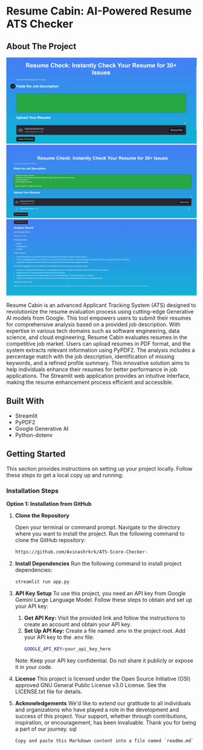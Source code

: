 # Resume Cabin: AI-Powered Resume ATS Checker

## About The Project

![Logo](images/img1.png)
![Logo](images/img2.png)
![Logo](images/img3.png)

Resume Cabin is an advanced Applicant Tracking System (ATS) designed to revolutionize the resume evaluation process using cutting-edge Generative AI models from Google. This tool empowers users to submit their resumes for comprehensive analysis based on a provided job description. With expertise in various tech domains such as software engineering, data science, and cloud engineering, Resume Cabin evaluates resumes in the competitive job market. Users can upload resumes in PDF format, and the system extracts relevant information using PyPDF2. The analysis includes a percentage match with the job description, identification of missing keywords, and a refined profile summary. This innovative solution aims to help individuals enhance their resumes for better performance in job applications. The Streamlit web application provides an intuitive interface, making the resume enhancement process efficient and accessible.

## Built With

- Streamlit
- PyPDF2
- Google Generative AI
- Python-dotenv

## Getting Started

This section provides instructions on setting up your project locally. Follow these steps to get a local copy up and running:

### Installation Steps

**Option 1: Installation from GitHub**

1. **Clone the Repository**

   Open your terminal or command prompt.
   Navigate to the directory where you want to install the project.
   Run the following command to clone the GitHub repository:
   ```bash
   https://github.com/Avinashrkrk/ATS-Score-Checker-
2. **Install Dependencies**
   Run the following command to install project dependencies:
   ```bash
   streamlit run app.py
3. **API Key Setup**
   To use this project, you need an API key from Google Gemini Large Language Model. Follow these steps to obtain and set up your API key:
   1. **Get API Key:**
      Visit the provided link and follow the instructions to create an account and obtain your API key.
   2. **Set Up API Key:**
      Create a file named .env in the project root.
      Add your API key to the .env file:
      ```bash
      GOOGLE_API_KEY=your_api_key_here
    Note: Keep your API key confidential. Do not share it publicly or expose it in your code.
4. **License**
   This project is licensed under the Open Source Initiative (OSI) approved GNU General Public License v3.0 License. See the LICENSE.txt file for details.
5. **Acknowledgements**
   We'd like to extend our gratitude to all individuals and organizations who have played a role in the development and success of this project. Your support, whether through contributions, inspiration, or encouragement, has been invaluable. Thank you for being a part of our journey.
   sql
   ```bash
   Copy and paste this Markdown content into a file named `readme.md` in your project repository. This format provides a structured and informative overview of your project, including installation instructions, API setup, contributing guidelines, and acknowledgements. Adjust any URLs or specific details as per your project's actual setup and requirements.
